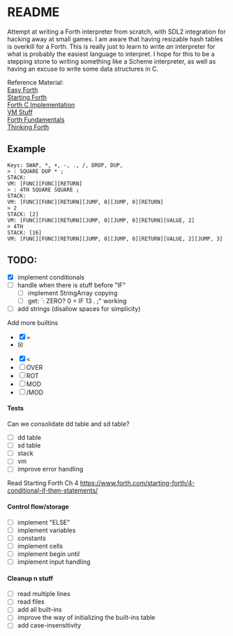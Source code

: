 # README

Attempt at writing a Forth interpreter from scratch, with SDL2 integration for hacking away at small games.
I am aware that having resizable hash tables is overkill for a Forth. This is really just to learn to write 
*an* interpreter for what is probably the easiest language to interpret. I hope for this to be a stepping 
stone to writing something like a Scheme interpreter, as well as having an excuse to write some data structures in C. 

Reference Material:  
[Easy Forth](https://skilldrick.github.io/easyforth/)  
[Starting Forth](https://www.forth.com/starting-forth)  
[Forth C Implementation](https://github.com/tehologist/forthkit)  
[VM Stuff](https://www.andreinc.net/2021/12/01/writing-a-simple-vm-in-less-than-125-lines-of-c)   
[Forth Fundamentals](https://archive.org/details/forthfundamental0001mcca)  
[Thinking Forth](https://www.forth.com/wp-content/uploads/2018/11/thinking-forth-color.pdf)  

## Example

```commandline
Keys: SWAP, *, +, -, ., /, DROP, DUP,
> : SQUARE DUP * ;
STACK:
VM: [FUNC][FUNC][RETURN]
> : 4TH SQUARE SQUARE ;
STACK:
VM: [FUNC][FUNC][RETURN][JUMP, 0][JUMP, 0][RETURN]
> 2
STACK: [2]
VM: [FUNC][FUNC][RETURN][JUMP, 0][JUMP, 0][RETURN][VALUE, 2]
> 4TH
STACK: [16]
VM: [FUNC][FUNC][RETURN][JUMP, 0][JUMP, 0][RETURN][VALUE, 2][JUMP, 3]
```

## TODO:
- [x] implement conditionals
- [ ] handle when there is stuff before "IF"
    - [ ] implement StringArray copying
    - [ ] get: `: ZERO? 0 = IF 13 . ;" working

- [ ] add strings (disallow spaces for simplicity)

Add more builtins
- [x] =
- [x] >
- [x] <
- [ ] OVER
- [ ] ROT
- [ ] MOD
- [ ] /MOD

#### Tests
Can we consolidate dd table and sd table?
- [ ] dd table
- [ ] sd table
- [ ] stack
- [ ] vm
- [ ] improve error handling

Read Starting Forth Ch 4
https://www.forth.com/starting-forth/4-conditional-if-then-statements/

#### Control flow/storage
- [ ] implement "ELSE"
- [ ] implement variables
- [ ] constants
- [ ] implement cells
- [ ] implement begin until
- [ ] implement input handling

#### Cleanup n stuff
- [ ] read multiple lines
- [ ] read files
- [ ] add all built-ins
- [ ] improve the way of initializing the built-ins table
- [ ] add case-insensitivity
